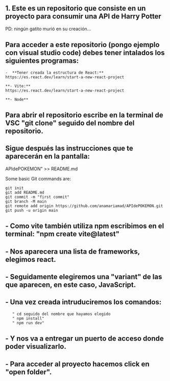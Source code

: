 ## 1. Este es un repositorio que consiste en un proyecto para consumir una API de Harry Potter 

 PD: ningún gatito murió en su creación...



## Para acceder a este repositorio (pongo ejemplo con visual studio code) debes tener intalados los siguientes programas: 
```
-  **Tener creada la estructura de React:**
https://es.react.dev/learn/start-a-new-react-project

**- Vite:**
https://es.react.dev/learn/start-a-new-react-project

**- Node**
```


## Para abrir el repositorio escribe en la terminal de VSC "git clone" seguido del nombre del repositorio.

## Sigue después las instrucciones que te aparecerán en la pantalla:

APIdePOKEMON" >> README.md

Some basic Git commands are:
```
git init
git add README.md
git commit -m "first commit"
git branch -M main
git remote add origin https://github.com/anamariamad/APIdePOKEMON.git
git push -u origin main
```


## - Como vite también utiliza npm escribimos en el terminal: "npm create vite@latest"

## - Nos aparecera una lista de frameworks, elegimos react.

## - Seguidamente elegiremos una "variant" de las que aparecen, en este caso, JavaScript.

##  - Una vez creada intruduciremos los comandos:

```
   " cd seguido del nombre que hayamos elegido
   " npm install"
   " npm run dev"
```

## - Y nos va a entregar un puerto de acceso donde poder visualizarlo.

## - Para acceder al proyecto hacemos click en "open folder".


